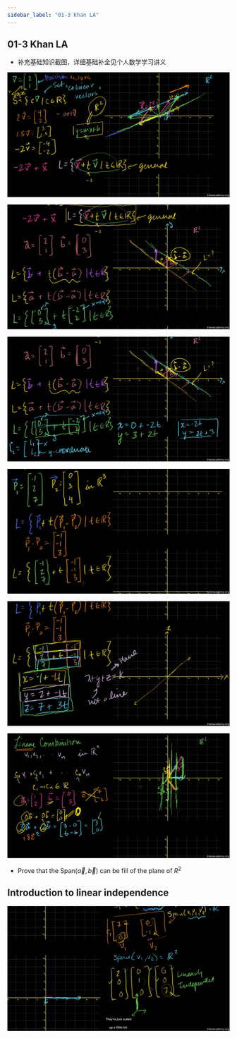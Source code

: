 ```yaml
---
sidebar_label: "01-3 Khan LA"
---
```


## 01-3 Khan LA

* 补充基础知识截图，详细基础补全见个人数学学习讲义



![image-20220428224815615](images/01_3_Khan_LA/image-20220428224815615.png)



![image-20220428225956789](images/01_3_Khan_LA/image-20220428225956789.png)

![image-20220428230137764](images/01_3_Khan_LA/image-20220428230137764.png)

![image-20220428230402046](images/01_3_Khan_LA/image-20220428230402046.png)

![image-20220428230557115](images/01_3_Khan_LA/image-20220428230557115.png)



![image-20220428231537525](images/01_3_Khan_LA/image-20220428231537525.png)



* Prove that the Span($\vec{a}, \vec{b}$) can be fill of the plane of $R^2$ 



## Introduction to linear independence

![image-20220430034404961](images/01_3_Khan_LA/image-20220430034404961.png)